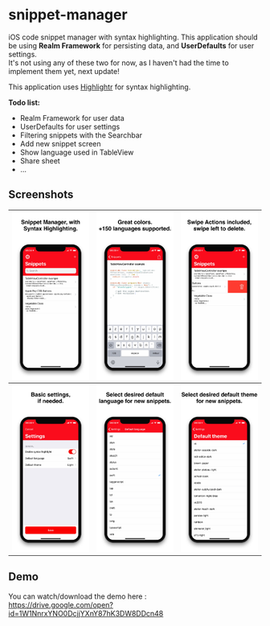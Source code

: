# snippet-manager
iOS code snippet manager with syntax highlighting.
This application should be using **Realm Framework** for persisting data, and **UserDefaults** for user settings.  
It's not using any of these two for now, as I haven't had the time to implement them yet, next update!  

This application uses [Highlightr](https://github.com/raspu/Highlightr) for syntax highlighting.

**Todo list:**
- Realm Framework for user data
- UserDefaults for user settings
- Filtering snippets with the Searchbar 
- Add new snippet screen
- Show language used in TableView
- Share sheet
- ...

## Screenshots
![](https://raw.githubusercontent.com/Reqven/snippet-manager/master/screenshots/1.png)|![](https://raw.githubusercontent.com/Reqven/snippet-manager/master/screenshots/2.png)|![](https://raw.githubusercontent.com/Reqven/snippet-manager/master/screenshots/3.png)
:-------------------------:|:-------------------------:|:---------------------:
![](https://raw.githubusercontent.com/Reqven/snippet-manager/master/screenshots/4.png)|![](https://raw.githubusercontent.com/Reqven/snippet-manager/master/screenshots/5.png)|![](https://raw.githubusercontent.com/Reqven/snippet-manager/master/screenshots/6.png)

## Demo
You can watch/download the demo here :  
https://drive.google.com/open?id=1W1NnrxYNO0DcjjYXnY87hK3DW8DDcn48

